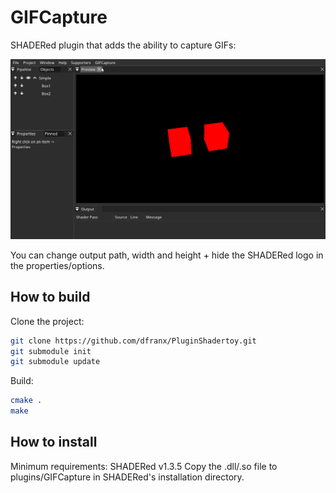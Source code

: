 # GIFCapture
SHADERed plugin that adds the ability to capture GIFs:

![Screenshot](./screen.gif)

You can change output path, width and height + hide the SHADERed logo in the properties/options.

## How to build
Clone the project:

```bash
git clone https://github.com/dfranx/PluginShadertoy.git
git submodule init
git submodule update
```

Build:

```bash
cmake .
make
```

## How to install
Minimum requirements: SHADERed v1.3.5
Copy the .dll/.so file to plugins/GIFCapture in SHADERed's installation directory.

